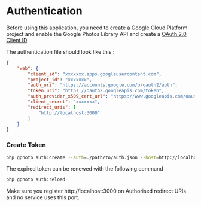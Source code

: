 # Authentication

Before using this application, you need to create a Google Cloud Platform project and enable the Google Photos Library
API and create
a [OAuth 2.0 Client ID](https://developers.google.com/photos/library/guides/overview#authorization).

The authentication file should look like this :

```json
{
    "web": {
        "client_id": "xxxxxxx.apps.googleusercontent.com",
        "project_id": "xxxxxxx",
        "auth_uri": "https://accounts.google.com/o/oauth2/auth",
        "token_uri": "https://oauth2.googleapis.com/token",
        "auth_provider_x509_cert_url": "https://www.googleapis.com/oauth2/v1/certs",
        "client_secret": "xxxxxxx",
        "redirect_uris": [
            "http://localhost:3000"
        ]
    }
}
```

### Create Token

```bash
php gphoto auth:create --auth=./path/to/auth.json --host=http://localhost:3000
```

The expired token can be renewed with the following command

```bash
php gphoto auth:reload
```

Make sure you register http://localhost:3000 on Authorised redirect URIs and no service uses this port.

